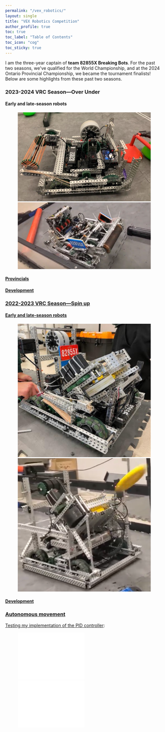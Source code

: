 ```yaml
---
permalink: "/vex_robotics/"
layout: single
title: "VEX Robotics Competition"
author_profile: true
toc: true
toc_label: "Table of Contents"
toc_icon: "cog"
toc_sticky: true
---
```

I am the three-year captain of **team 82855X Breaking Bots**. For the past two seasons, we've qualified for the World Championship, and at the 2024 Ontario Provincial Championship, we became the tournament finalists! Below are some highlights from these past two seasons.

### 2023-2024 VRC Season—Over Under
#### Early and late-season robots
<figure class="half">
    <a href="../assets/images/robotics/season2024/v1.png"><img src="../assets/images/robotics/season2024/v1.png">
    <a href="../assets/images/robotics/season2024/v2.png"><img src="../assets/images/robotics/season2024/v2.png">
</figure>

#### Provincials

#### Development

### 2022-2023 VRC Season—Spin up
#### Early and late-season robots
<figure class="half">
    <a href="../assets/images/robotics/season2023/v1.png"><img src="../assets/images/robotics/season2023/v1.png">
    <a href="../assets/images/robotics/season2023/v2.png"><img src="../assets/images/robotics/season2023/v2.png">
</figure>

#### Development

### Autonomous movement
Testing my implementation of the [PID controller](https://www.vexforum.com/uploads/short-url/buexv3XI4CflyuDzkxC9wNzTOg4.pdf):
<figure class="half">
    <iframe width="50%" src="../assets/videos/pid_test.mp4" title="PID Demo" frameborder=0> </iframe>
    <iframe width="50%" src="../assets/videos/pid_test_2.mp4" title="PID Demo 2" frameborder=0> </iframe>
</figure>